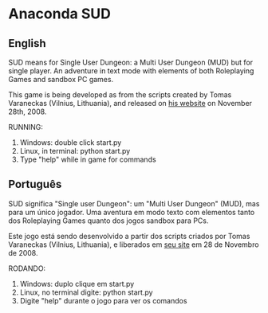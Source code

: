 # Anaconda SUD

## English
SUD means for Single User Dungeon: a Multi User Dungeon (MUD) but for single player. An adventure in text mode with elements of both Roleplaying Games and sandbox PC games.

This game is being developed as from the scripts created by Tomas Varaneckas (Vilnius, Lithuania), and released on [his website](Http://paranoid-engineering.blogspot.com/2008/11/python-mud-game-example.html) on November 28th, 2008.

RUNNING:
1. Windows: double click start.py
1. Linux, in terminal: python start.py
1. Type "help" while in game for commands


## Português
SUD significa "Single user Dungeon": um "Multi User Dungeon" (MUD), mas para um único jogador. Uma aventura em modo texto com elementos tanto dos Roleplaying Games quanto dos jogos sandbox para PCs.

Este jogo está sendo desenvolvido a partir dos scripts criados por Tomas Varaneckas (Vilnius, Lithuania), e liberados em [seu site](http://paranoid-engineering.blogspot.com/2008/11/python-mud-game-example.html) em 28 de Novembro de 2008.

RODANDO:
1. Windows: duplo clique em start.py
1. Linux, no terminal digite: python start.py
1. Digite "help" durante o jogo para ver os comandos
